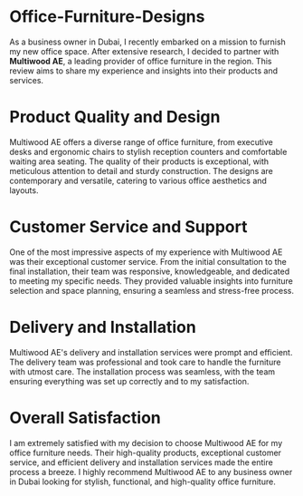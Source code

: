 # Office-Furniture-Designs

As a business owner in Dubai, I recently embarked on a mission to furnish my new office space. After extensive research, I decided to partner with **Multiwood AE**, a leading provider of office furniture in the region. This review aims to share my experience and insights into their products and services.

# Product Quality and Design

Multiwood AE offers a diverse range of office furniture, from executive desks and ergonomic chairs to stylish reception counters and comfortable waiting area seating. The quality of their products is exceptional, with meticulous attention to detail and sturdy construction. The designs are contemporary and versatile, catering to various office aesthetics and layouts.

# Customer Service and Support

One of the most impressive aspects of my experience with Multiwood AE was their exceptional customer service. From the initial consultation to the final installation, their team was responsive, knowledgeable, and dedicated to meeting my specific needs. They provided valuable insights into furniture selection and space planning, ensuring a seamless and stress-free process.

# Delivery and Installation

Multiwood AE's delivery and installation services were prompt and efficient. The delivery team was professional and took care to handle the furniture with utmost care. The installation process was seamless, with the team ensuring everything was set up correctly and to my satisfaction.

# Overall Satisfaction

I am extremely satisfied with my decision to choose Multiwood AE for my office furniture needs. Their high-quality products, exceptional customer service, and efficient delivery and installation services made the entire process a breeze. I highly recommend Multiwood AE to any business owner in Dubai looking for stylish, functional, and high-quality office furniture.
